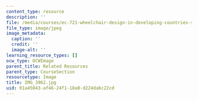 ```yaml
---
content_type: resource
description: ''
file: /media/courses/ec-721-wheelchair-design-in-developing-countries-spring-2009/01a45043af4624f118a0d224da6c22cd_IMG_3962.jpg
file_type: image/jpeg
image_metadata:
  caption: ''
  credit: ''
  image-alt: ''
learning_resource_types: []
ocw_type: OCWImage
parent_title: Related Resources
parent_type: CourseSection
resourcetype: Image
title: IMG_3962.jpg
uid: 01a45043-af46-24f1-18a0-d224da6c22cd
---
```

